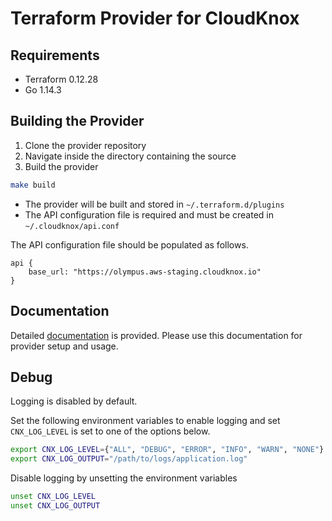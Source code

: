 # Terraform Provider for CloudKnox

## Requirements
* Terraform 0.12.28
* Go 1.14.3

## Building the Provider

1. Clone the provider repository
2. Navigate inside the directory containing the source
3. Build the provider

```bash
make build
```

* The provider will be built and stored in `~/.terraform.d/plugins`
* The API configuration file is required and must be created in `~/.cloudknox/api.conf`

The API configuration file should be populated as follows.
```HOCON
api {
    base_url: "https://olympus.aws-staging.cloudknox.io"
}
```

## Documentation

Detailed [documentation](./documentation/provider/terraform-provider-cloudknox.md) is provided. Please use this documentation for provider setup and usage.

## Debug

Logging is disabled by default. 

Set the following environment variables to enable logging and set `CNX_LOG_LEVEL` is set to one of the options below. 

```bash
export CNX_LOG_LEVEL={"ALL", "DEBUG", "ERROR", "INFO", "WARN", "NONE"}
export CNX_LOG_OUTPUT="/path/to/logs/application.log"
```

Disable logging by unsetting the environment variables

```bash
unset CNX_LOG_LEVEL
unset CNX_LOG_OUTPUT
```




